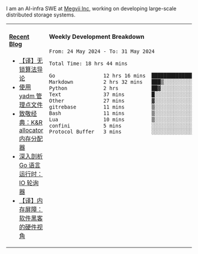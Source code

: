 I am an AI-infra SWE at [Megvii Inc](https://en.megvii.com/), working on developing large-scale distributed storage systems.

<table width="960px">
<tr>
<td valign="top" width="50%">

#### <a href="https://www.kongjun18.me" target="_blank">Recent Blog</a>

<!-- BLOG-POST-LIST:START -->
- [【译】无锁算法导论](https://kongjun18.github.io/posts/2023/07/14/)
- [使用 yadm 管理点文件](https://kongjun18.github.io/posts/2023/04/07/)
- [致敬经典：K&amp;R allocator 内存分配器](https://kongjun18.github.io/posts/2022/12/12/)
- [深入剖析 Go 语言运行时：IO 轮询器](https://kongjun18.github.io/posts/2022/11/21/)
- [【译】内存屏障：软件黑客的硬件视角](https://kongjun18.github.io/posts/2022/11/03/)
<!-- BLOG-POST-LIST:END -->

</td>
<td valign="top" width="50%">

#### Weekly Development Breakdown

<!--START_SECTION:waka-->

```txt
From: 24 May 2024 - To: 31 May 2024

Total Time: 18 hrs 44 mins

Go                12 hrs 16 mins  ████████████████▒░░░░░░░░   65.45 %
Markdown          2 hrs 32 mins   ███▒░░░░░░░░░░░░░░░░░░░░░   13.52 %
Python            2 hrs           ██▓░░░░░░░░░░░░░░░░░░░░░░   10.68 %
Text              37 mins         █░░░░░░░░░░░░░░░░░░░░░░░░   03.35 %
Other             27 mins         ▓░░░░░░░░░░░░░░░░░░░░░░░░   02.41 %
gitrebase         11 mins         ▒░░░░░░░░░░░░░░░░░░░░░░░░   01.06 %
Bash              11 mins         ▒░░░░░░░░░░░░░░░░░░░░░░░░   00.98 %
Lua               10 mins         ▒░░░░░░░░░░░░░░░░░░░░░░░░   00.89 %
confini           5 mins          ░░░░░░░░░░░░░░░░░░░░░░░░░   00.52 %
Protocol Buffer   3 mins          ░░░░░░░░░░░░░░░░░░░░░░░░░   00.29 %
```

<!--END_SECTION:waka-->
</td>
</tr>

</table>
